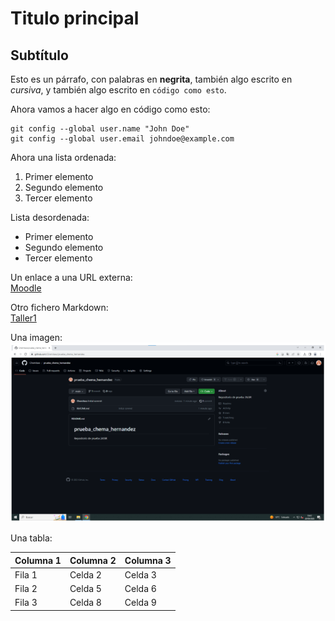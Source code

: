 # Titulo principal

## Subtítulo

Esto es un párrafo, con palabras en **negrita**, también algo escrito en *cursiva*, y también algo escrito en ```código como esto```.

Ahora vamos a hacer algo en código como esto:  
``` 
git config --global user.name "John Doe"
git config --global user.email johndoe@example.com
 ```

Ahora una lista ordenada:
1. Primer elemento
2. Segundo elemento
3. Tercer elemento

Lista desordenada:  
- Primer elemento
- Segundo elemento
- Tercer elemento

Un enlace a una URL externa:  
[Moodle](https://campus.educantabria.es/)


Otro fichero Markdown:  
[Taller1](%23%20Taller%201.md)


Una imagen:  
![Imagen](img/Captura.PNG "Imagen")

Una tabla:  

| Columna 1 | Columna 2 | Columna 3 |
|-----------|-----------|-----------|
| Fila 1    | Celda 2   | Celda 3   |
| Fila 2    | Celda 5   | Celda 6   |
| Fila 3    | Celda 8   | Celda 9   |